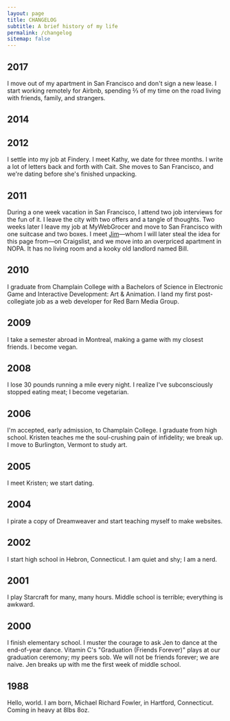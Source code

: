 ```yaml
---
layout: page
title: CHANGELOG
subtitle: A brief history of my life
permalink: /changelog
sitemap: false
---
```


## 2017

I move out of my apartment in San Francisco and don't sign a new lease. I start working remotely for Airbnb, spending ⅔ of my time on the road living with friends, family, and strangers.

## 2014


## 2012

I settle into my job at Findery. I meet Kathy, we date for three months. I write a lot of letters back and forth with Cait. She moves to San Francisco, and we're dating before she's finished unpacking.

## 2011

During a one week vacation in San Francisco, I attend two job interviews for the fun of it. I leave the city with two offers and a tangle of thoughts. Two weeks later I leave my job at MyWebGrocer and move to San Francisco with one suitcase and two boxes. I meet [Jim](http://jimwhimpey.com/)—whom I will later steal the idea for this page from—on Craigslist, and we move into an overpriced apartment in NOPA. It has no living room and a kooky old landlord named Bill.

## 2010

I graduate from Champlain College with a Bachelors of Science in Electronic Game and Interactive Development: Art & Animation. I land my first post-collegiate job as a web developer for Red Barn Media Group.

## 2009

I take a semester abroad in Montreal, making a game with my closest friends. I become vegan.

## 2008

I lose 30 pounds running a mile every night. I realize I've subconsciously stopped eating meat; I become vegetarian.

## 2006

I'm accepted, early admission, to Champlain College. I graduate from high school. Kristen teaches me the soul-crushing pain of infidelity; we break up. I move to Burlington, Vermont to study art.

## 2005

I meet Kristen; we start dating.

## 2004

I pirate a copy of Dreamweaver and start teaching myself to make websites.

## 2002

I start high school in Hebron, Connecticut. I am quiet and shy; I am a nerd.

## 2001

I play Starcraft for many, many hours. Middle school is terrible; everything is awkward.

## 2000

I finish elementary school. I muster the courage to ask Jen to dance at the end-of-year dance. Vitamin C's "Graduation (Friends Forever)" plays at our graduation ceremony; my peers sob. We will not be friends forever; we are naive. Jen breaks up with me the first week of middle school.

## 1988

Hello, world. I am born, Michael Richard Fowler, in Hartford, Connecticut. Coming in heavy at 8lbs 8oz.
